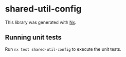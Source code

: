 # shared-util-config

This library was generated with [Nx](https://nx.dev).

## Running unit tests

Run `nx test shared-util-config` to execute the unit tests.
